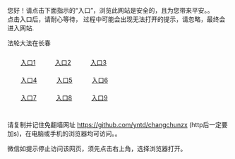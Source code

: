 您好！请点击下面指示的“入口”，浏览此网站是安全的，且为您带来平安。。 <br/>
点击入口后，请耐心等待， 过程中可能会出现无法打开的提示，请忽略，最终会进入网站. </br>

法轮大法在长春<br/>
<div style="padding:10px"><a style="margin:20px" target="_blank" href="https://d370fgafm9eti.cloudfront.net/2Qpsp?rwexvbx" id="ccLink1" rel="nofollow">入口1</a> <a target="_blank" style="margin:20px" href="https://d1c0c4369rdokf.cloudfront.net/2Qpsp?eqonvot" id="ccLink2" rel="nofollow">入口2</a> <a style="margin:20px" target="_blank" href="https://d3nx77u4fpytid.cloudfront.net/2Qpsp?urggs" id="ccLink3" rel="nofollow">入口3</a></div>

<div style="padding:10px" ><a style="margin:20px" target="_blank" href="https://d370fgafm9eti.cloudfront.net/2Qpsp?rwexvbx" id="ccLink4" rel="nofollow">入口4</a> <a style="margin:20px" href="https://d1c0c4369rdokf.cloudfront.net/2Qpsp?eqonvot" target="_blank" id="ccLink5" rel="nofollow">入口5</a> <a style="margin:20px" href="https://d3nx77u4fpytid.cloudfront.net/2Qpsp?urggs" target="_blank" id="ccLink6" rel="nofollow">入口6</a></div>

<div style="padding:10px"><a style="margin:20px" target="_blank" href="https://d370fgafm9eti.cloudfront.net/2Qpsp?rwexvbx" id="ccLink7" rel="nofollow">入口7</a> <a style="margin:20px" href="https://d1c0c4369rdokf.cloudfront.net/2Qpsp?eqonvot" target="_blank" id="ccLink8" rel="nofollow">入口8</a> <a style="margin:20px" target="_blank" href="https://d3nx77u4fpytid.cloudfront.net/2Qpsp?urggs" id="ccLink9" rel="nofollow">入口9</a></div>

<br/>



请复制并记住免翻墙网址 https://github.com/yntd/changchunzx (http后一定要加s)，在电脑或手机的浏览器均可访问。。<br/>

微信如提示停止访问该网页，须先点击右上角，选择浏览器打开。

